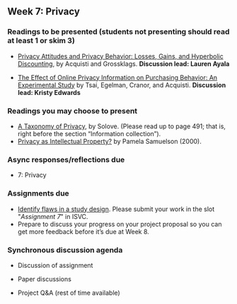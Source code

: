 ## Week 7: Privacy


### Readings to be presented (students not presenting should read at least 1 or skim 3)

  - [Privacy Attitudes and Privacy Behavior: Losses, Gains, and Hyperbolic Discounting](http://www.heinz.cmu.edu/~acquisti/papers/acquisti_grossklags_eis_refs.pdf), by Acquisti and Grossklags. **Discussion lead: Lauren Ayala**

  - [The Effect of Online Privacy Information on Purchasing Behavior: An Experimental Study](http://www.guanotronic.com/~serge/papers/isr10.pdf) by Tsai, Egelman, Cranor, and Acquisti. **Discussion lead: Kristy Edwards**

### Readings you may choose to present

  - [A Taxonomy of Privacy](https://scholarship.law.upenn.edu/cgi/viewcontent.cgi?article=1376&context=penn_law_review), by Solove. (Please read up to page 491; that is, right before the section “Information collection”).
  - [Privacy as Intellectual Property?](https://people.ischool.berkeley.edu/~pam/papers/privasip_draft.pdf) by Pamela Samuelson (2000).


### Async responses/reflections due

  - 7: Privacy


### Assignments due

  - [Identify flaws in a study design](/assignments/study-design-flaws.md). Please submit your work in the slot "*Assignment 7*" in ISVC.
  - Prepare to discuss your progress on your project proposal so you can get more feedback before it’s due at Week 8.


### Synchronous discussion agenda

  - Discussion of assignment

  - Paper discussions

  - Project Q&A (rest of time available)
